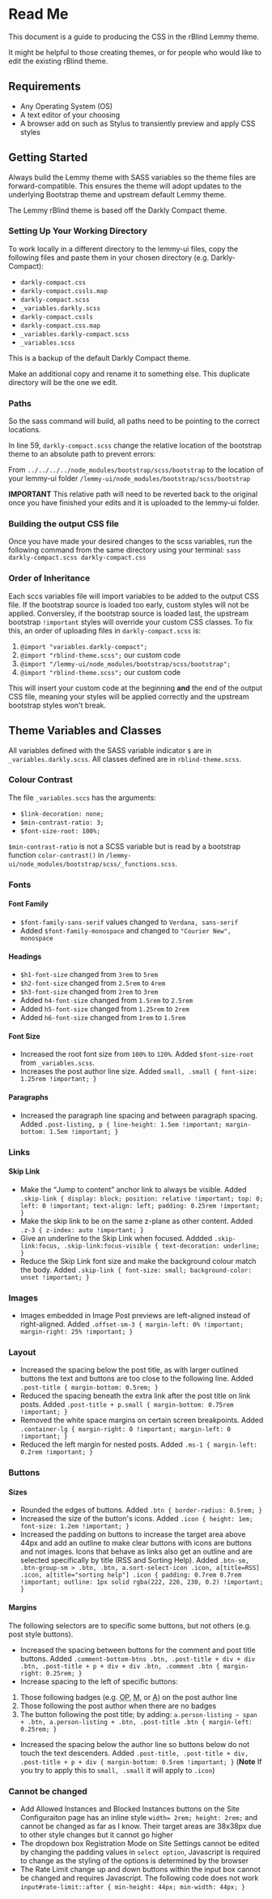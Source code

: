 # Read Me

This document is a guide to producing the CSS in the rBlind Lemmy theme.

It might be helpful to those creating themes, or for people who would like to edit the existing rBlind theme.

## Requirements

- Any Operating System (OS)
- A text editor of your choosing
- A browser add on such as Stylus to transiently preview and apply CSS styles

## Getting Started

Always build the Lemmy theme with SASS variables so the theme files are forward-compatible. This ensures the theme will adopt updates to the underlying Bootstrap theme and upstream default Lemmy theme.

The Lemmy rBlind theme is based off the Darkly Compact theme.

### Setting Up Your Working Directory

To work locally in a different directory to the lemmy-ui files, copy the following files and paste them in your chosen directory (e.g. Darkly-Compact):

- `darkly-compact.css`    
- `darkly-compact.cssls.map`  
- `darkly-compact.scss`             
- `_variables.darkly.scss`
- `darkly-compact.cssls`  
- `darkly-compact.css.map`    
- `_variables.darkly-compact.scss`  
- `_variables.scss`

This is a backup of the default Darkly Compact theme.

Make an additional copy and rename it to something else. This duplicate directory will be the one we edit.

### Paths

So the sass command will build, all paths need to be pointing to the correct locations.

In line 59, `darkly-compact.scss` change the relative location of the bootstrap theme to an absolute path to prevent errors:

From `../../../../node_modules/bootstrap/scss/bootstrap` to the location of your lemmy-ui folder `/lemmy-ui/node_modules/bootstrap/scss/bootstrap`

**IMPORTANT** This relative path will need to be reverted back to the original once you have finished your edits and it is uploaded to the lemmy-ui folder.

### Building the output CSS file

Once you have made your desired changes to the scss variables, run the following command from the same directory using your terminal: 
`sass darkly-compact.scss darkly-compact.css`

### Order of Inheritance

Each sccs variables file will import variables to be added to the output CSS file.
If the bootstrap source is loaded too early, custom styles will not be applied. 
Conversley, if the bootstrap source is loaded last, the upstream bootstrap `!important` styles will override your custom CSS classes.
To fix this, an order of uploading files in `darkly-compact.scss` is:
1. `@import "variables.darkly-compact";`
2. `@import "rblind-theme.scss";` our custom code
3. `@import "/lemmy-ui/node_modules/bootstrap/scss/bootstrap";`
4. `@import "rblind-theme.scss";` our custom code

This will insert your custom code at the beginning **and** the end of the output CSS file, meaning your styles will be applied correctly and the upstream bootstrap styles won't break.

## Theme Variables and Classes

All variables defined with the SASS variable indicator `$` are in `_variables.darkly.scss`.
All classes defined are in `rblind-theme.scss`.


### Colour Contrast

The file `_variables.sccs` has the arguments: 
- `$link-decoration: none;`
- `$min-contrast-ratio: 3;`
- `$font-size-root: 100%;`

`$min-contrast-ratio` is not a SCSS variable but is read by a bootstrap function `color-contrast()` in `/lemmy-ui/node_modules/bootstrap/scss/_functions.scss`.

### Fonts

#### Font Family

- `$font-family-sans-serif` values changed to `Verdana, sans-serif`
- Added `$font-family-monospace` and changed to `"Courier New", monospace`

#### Headings

- `$h1-font-size` changed from `3rem` to `5rem`
- `$h2-font-size` changed from `2.5rem` to `4rem`
- `$h3-font-size` changed from `2rem` to `3rem`
- Added `h4-font-size` changed from `1.5rem` to `2.5rem`
- Added `h5-font-size` changed from `1.25rem` to `2rem`
- Added `h6-font-size` changed from `1rem` to `1.5rem`

#### Font Size
- Increased the root font size from `100%` to `120%`. Added `$font-size-root` from `_variables.scss`.
- Increases the post author line size. Added `small, .small {
  font-size: 1.25rem !important;
}` 

#### Paragraphs

- Increased the paragraph line spacing and between paragraph spacing. Added `.post-listing, p {
  line-height: 1.5em !important;
  margin-bottom: 1.5em !important;
}`

### Links

#### Skip Link

- Make the <q>Jump to content</q> anchor link to always be visible. Added `.skip-link {
    display: block;
    position: relative !important;
    top: 0;
    left: 0 !important;
    text-align: left;
    padding: 0.25rem !important;
}`
- Make the skip link to be on the same z-plane as other content. Added `.z-3 {
    z-index: auto !important;
}` 
- Give an underline to the Skip Link when focused. Addded `.skip-link:focus, .skip-link:focus-visible {
text-decoration: underline;
}`
- Reduce the Skip Link font size and make the background colour match the body. Added `.skip-link {
  font-size: small;
  background-color: unset !important;
}`


### Images

- Images embedded in Image Post previews are left-aligned instead of right-aligned. Added `.offset-sm-3 {
  margin-left: 0% !important;
  margin-right: 25% !important;
}`

### Layout

- Increased the spacing below the post title, as with larger outlined buttons the text and buttons are too close to the following line. Added `.post-title {
  margin-bottom: 0.5rem;
}` 
- Reduced the spacing beneath the extra link after the post title on link posts. Added `.post-title + p.small {
  margin-bottom: 0.75rem !important;
}`
- Removed the white space margins on certain screen breakpoints. Added `.container-lg {
    margin-right: 0 !important;
    margin-left: 0 !important;
}` 
- Reduced the left margin for nested posts. Added `.ms-1 {
  margin-left: 0.2rem !important;
}` 

### Buttons

#### Sizes

- Rounded the edges of buttons. Added `.btn {
  border-radius: 0.5rem;
}` 
- Increased the size of the button's icons. Added `.icon {
  height: 1em;
  font-size: 1.2em !important;
}`
- Increased the padding on buttons to increase the target area above 44px and add an outline to make clear buttons with icons are buttons and not images. Icons that behave as links also get an outline and are selected specifically by title (RSS and Sorting Help). Added `.btn-sm, .btn-group-sm > .btn, .btn,
a.sort-select-icon .icon,
a[title=RSS] .icon,
a[title="sorting help"] .icon {
  padding: 0.7rem 0.7rem !important;
  outline: 1px solid rgba(222, 226, 230, 0.2) !important;
}`

#### Margins

The following selectors are to specific some buttons, but not others (e.g. post style buttons).

- Increased the spacing between buttons for the comment and post title buttons. Added `.comment-bottom-btns .btn,
.post-title + div + div .btn,
.post-title + p + div + div .btn,
.comment .btn {
  margin-right: 0.25rem;
}`
- Increase spacing to the left of specific buttons:
1. Those following badges (e.g. <abbr title="Original Poster">OP</abbr>, <abbr title="Moderator">M</abbr>, or <abbr title="Administrator">A</abbr>) on the post author line
2. Those following the post author when there are no badges
3. The button following the post title; by adding: `a.person-listing ~ span + .btn,
a.person-listing + .btn,
.post-title .btn {
  margin-left: 0.25rem;
}`
- Increased the spacing below the author line so buttons below do not touch the text descenders. Added `.post-title,
.post-title + div,
.post-title + p + div {
  margin-bottom: 0.5rem !important;
}`  (**Note** If you try to apply this to `small, .small` it will apply to `.icon`)

### Cannot be changed
- Add Allowed Instances and Blocked Instances buttons on the Site Configuraiton page has an inline style `width= 2rem; height: 2rem;` and cannot be changed as far as I know. Their target areas are 38x38px due to other style changes but it cannot go higher
- The dropdown box Registration Mode on Site Settings cannot be edited by changing the padding values in `select option`, Javascript is required to change as the styling of the options is determined by the browser
- The Rate Limit change up and down buttons within the input box cannot be changed and requires Javascript. The following code does not work `input#rate-limit::after {
 min-height: 44px;
 min-width: 44px;
}`

